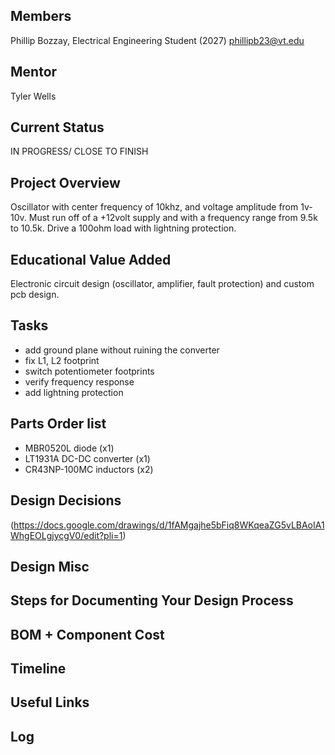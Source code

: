 ## Members
Phillip Bozzay, Electrical Engineering Student (2027) phillipb23@vt.edu

## Mentor
Tyler Wells 

## Current Status
IN PROGRESS/ CLOSE TO FINISH

## Project Overview
Oscillator with center frequency of 10khz, and voltage amplitude from 1v-10v. Must run off of a +12volt supply and with a frequency range from 9.5k to 10.5k. 
Drive a 100ohm load with lightning protection.
## Educational Value Added
Electronic circuit design (oscillator, amplifier, fault protection) and custom pcb design. 

## Tasks
- add ground plane without ruining the converter 
- fix L1, L2 footprint
- switch potentiometer footprints
- verify frequency response 
- add lightning protection 

## Parts Order list 
- MBR0520L diode           (x1)
- LT1931A DC-DC converter  (x1)
- CR43NP-100MC inductors   (x2) 
 
## Design Decisions
(https://docs.google.com/drawings/d/1fAMgajhe5bFiq8WKqeaZG5vLBAoIA1WhgEOLgjycgV0/edit?pli=1)

## Design Misc

<!-- Your Text Here. You may work with your mentor on this later when they are assigned -->

## Steps for Documenting Your Design Process

<!-- Your Text Here. You may work with your mentor on this later when they are assigned -->

## BOM + Component Cost

<!-- Your Text Here. You may work with your mentor on this later when they are assigned -->

## Timeline

<!-- Your Text Here. You may work with your mentor on this later when they are assigned -->

## Useful Links

<!-- Your Text Here. You may work with your mentor on this later when they are assigned -->

## Log

<!-- Your Text Here. You may work with your mentor on this later when they are assigned -->
